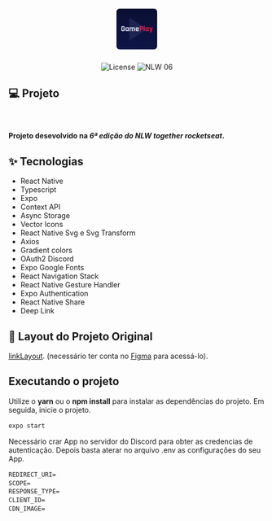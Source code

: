 <h1 align="center">
  <img alt="GamePlay" height="80" title="Plant Manager" src=".github/logo.png" />
</h1>

<p align="center">
  <img alt="License" src="https://img.shields.io/static/v1?label=license&message=MIT&color=E51C44&labelColor=0A1033">

 <img src="https://img.shields.io/static/v1?label=NLW&message=06&color=E51C44&labelColor=0A1033" alt="NLW 06" />
</p>




## 💻 Projeto
<br>

#### Projeto desevolvido na *6ª edição do NLW together rocketseat*. 



## ✨ Tecnologias

-    React Native
-    Typescript
-   Expo
-    Context API
-    Async Storage
-    Vector Icons
-    React Native Svg e Svg Transform
-    Axios
-    Gradient colors
-    OAuth2 Discord 
-    Expo Google Fonts
-    React Navigation Stack
-    React Native Gesture Handler
-    Expo Authentication
-    React Native Share
-    Deep Link


## 🔖 Layout do Projeto Original

[linkLayout](https://www.figma.com/community/file/991338130828322960). (necessário ter conta no [Figma](http://figma.com/) para acessá-lo).


## Executando o projeto

Utilize o **yarn** ou o **npm install** para instalar as dependências do projeto.
Em seguida, inicie o projeto.

```cl
expo start
```

Necessário crar App no servidor do Discord para obter as credencias de autenticação.
 Depois basta aterar no arquivo .env as configurações do seu App.
 
 ```cl
REDIRECT_URI=
SCOPE=
RESPONSE_TYPE=
CLIENT_ID=
CDN_IMAGE=
```


#
